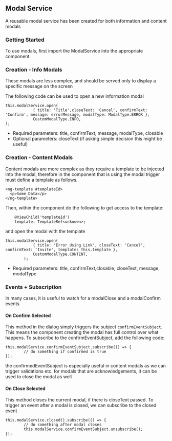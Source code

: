 ## Modal Service

A reusable modal service has been created for both information and content modals

### Getting Started

To use modals, first import the ModalService into the appropriate component

### Creation -  Info Modals

These modals are less complex, and should be served only to display a specific message on the screen

The following code can be used to open a new information modal

```
this.modalService.open(
			{ title: 'Title',closeText: 'Cancel', confirmText: 'Confirm', message: errorMessage, modalType: ModalType.ERROR },
			CustomModalType.INFO,
);
```
- Required parameters: title, confirmText, message, modalType, closable
- Optional parameters: closeText (if asking simple decision this might be useful)


### Creation -  Content Modals
Content modals are more complex as they require a template to be injected into the modal, therefore in the component that is using the modal trigger must define a template as follows. 

```
<ng-template #templateId>
  <p>Some Data</p>
</ng-template>

```

Then, within the component do the following to get access to the template:

```
	@ViewChild('templateId')
	template: TemplateRef<unknown>;

```
and open the modal with the template 

```	
this.modalService.open(
			{ title: 'Error Using Link', closeText: 'Cancel', confirmText: 'Invite', template: this.template },
			CustomModalType.CONTENT,
		);

```
- Required parameters: title, confirmText,closable, closeText, message, modalType
### Events + Subscription 

In many cases, it is useful to watch for a modalClose and a modalConfirm events

#### On Confirm Selected
 This method in the dialog simply triggers the subject `confirmEventSubject`. This means the component creating the modal has full control over what happens. To subscribe to the confirmEventSubject, add the following code: 

```
this.modalService.confirmEventSubject.subscribe(() => {
		// do something if confirmed is true
});
```

the confirmedEventSubject is especially useful in content modals as we can trigger validations etc.
for modals that are acknowledgements, it can be used to close the modal as well

#### On Close Selected

This method closes the current modal, if there is closeText passed. To trigger an event after a modal is closed, we can subscribe to the closed event

```
this.modalService.closed().subscribe(() => {
		// do something after modal closes
        this.modalService.confirmEventSubject.unsubscribe();
});

```